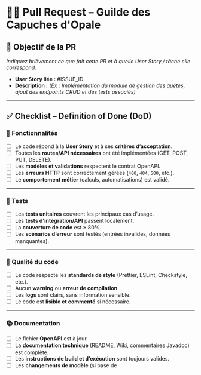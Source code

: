 # 🧙‍♂️ Pull Request – Guilde des Capuches d'Opale

## 🎯 Objectif de la PR
_Indiquez brièvement ce que fait cette PR et à quelle User Story / tâche elle correspond._

- **User Story liée :** #ISSUE_ID
- **Description :** _(Ex : Implémentation du module de gestion des quêtes, ajout des endpoints CRUD et des tests associés)_

---

## ✅ Checklist – Definition of Done (DoD)

### 🧩 Fonctionnalités
- [ ] Le code répond à la **User Story** et à ses **critères d’acceptation**.
- [ ] Toutes les **routes/API nécessaires** ont été implémentées (GET, POST, PUT, DELETE).
- [ ] Les **modèles et validations** respectent le contrat OpenAPI.
- [ ] Les **erreurs HTTP** sont correctement gérées (`400`, `404`, `500`, etc.).
- [ ] Le **comportement métier** (calculs, automatisations) est validé.

---

### 🧪 Tests
- [ ] Les **tests unitaires** couvrent les principaux cas d’usage.
- [ ] Les **tests d’intégration/API** passent localement.
- [ ] La **couverture de code** est ≥ 80%.
- [ ] Les **scénarios d’erreur** sont testés (entrées invalides, données manquantes).

---

### 🎨 Qualité du code
- [ ] Le code respecte les **standards de style** (Prettier, ESLint, Checkstyle, etc.).
- [ ] Aucun **warning** ou **erreur de compilation**.
- [ ] Les **logs** sont clairs, sans information sensible.
- [ ] Le code est **lisible et commenté** si nécessaire.

---

### 📚 Documentation
- [ ] Le fichier **OpenAPI** est à jour.
- [ ] La **documentation technique** (README, Wiki, commentaires Javadoc) est complète.
- [ ] Les **instructions de build et d’exécution** sont toujours valides.
- [ ] Les **changements de modèle** (si base de
